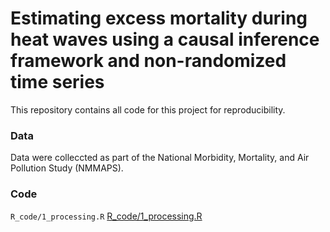 # Estimating excess mortality during heat waves using a causal inference framework and non-randomized time series
This repository contains all code for this project for reproducibility.

### Data
Data were colleccted as part of the National Morbidity, Mortality, and Air Pollution Study (NMMAPS).

### Code
`R_code/1_processing.R`
[R_code/1_processing.R](R_code/1_processing.R)
